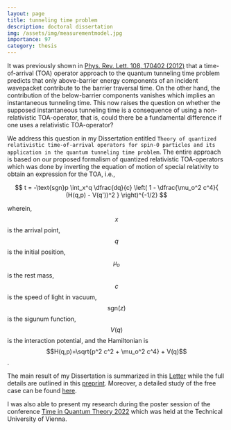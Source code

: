```yaml
---
layout: page
title: tunneling time problem
description: doctoral dissertation
img: /assets/img/measurementmodel.jpg
importance: 97
category: thesis
---
```


It was previously shown in <a href="https://journals.aps.org/prl/abstract/10.1103/PhysRevLett.108.170402">Phys. Rev. Lett. 108, 170402 (2012)</a> that a time-of-arrival (TOA) operator approach to the quantum tunneling time problem predicts that only above-barrier energy components of an incident wavepacket contribute to the barrier traversal time. On the other hand, the contribution of the below-barrier components vanishes which implies an instantaneous tunneling time. This now raises the question on whether the supposed instantaneous tunneling time is a consequence of using a non-relativistic TOA-operator, that is, could there be a fundamental difference if one uses a relativistic TOA-operator? 

We address this question in my Dissertation entitled `Theory of quantized relativistic time-of-arrival operators for spin-0 particles and its application in the quantum tunneling time problem`. The entire approach is based on our proposed formalism of quantized relativistic TOA-operators which was done by inverting the equation of motion of special relativity to obtain an expression for the TOA, i.e.,

$$ t = -\text{sgn}p \int_x^q \dfrac{dq}{c} \left( 1 - \dfrac{\mu_o^2 c^4}{ (H(q,p) - V(q'))^2 } \right)^{-1/2} $$

wherein, $$x$$ is the arrival point, $$q$$ is the initial position, $$\mu_o$$ is the rest mass, $$c$$ is the speed of light in vacuum, $$\text{sgn}(z)$$ is the sigunum function, $$V(q)$$ is the interaction potential, and the Hamiltonian is $$H(q,p)=\sqrt{p^2 c^2 + \mu_o^2 c^4} + V(q)$$.

The main result of my Dissertation is summarized in this <a href="https://iopscience.iop.org/article/10.1209/0295-5075/acad9a">Letter</a> while the full details are outlined in this <a href="https://arxiv.org/abs/2212.00343">preprint</a>. Moreover, a detailed study of the free case can be found <a href="https://journals.aps.org/pra/abstract/10.1103/PhysRevA.105.062208">here</a>.

I was also able to present my research during the poster session of the conference <a href="https://tqt2022conference.wordpress.com/">Time in Quantum Theory 2022</a> which was held at the Technical University of Vienna. 